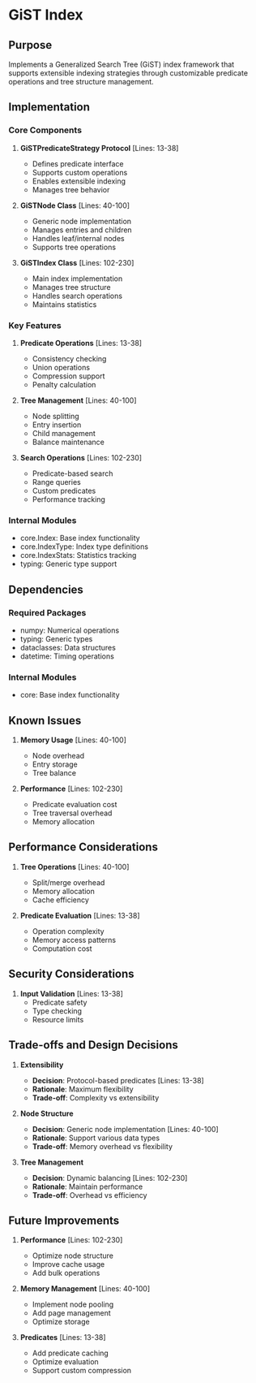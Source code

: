 # GiST Index

## Purpose

Implements a Generalized Search Tree (GiST) index framework that supports extensible indexing strategies through customizable predicate operations and tree structure management.

## Implementation

### Core Components

1. **GiSTPredicateStrategy Protocol** [Lines: 13-38]

   - Defines predicate interface
   - Supports custom operations
   - Enables extensible indexing
   - Manages tree behavior

2. **GiSTNode Class** [Lines: 40-100]

   - Generic node implementation
   - Manages entries and children
   - Handles leaf/internal nodes
   - Supports tree operations

3. **GiSTIndex Class** [Lines: 102-230]
   - Main index implementation
   - Manages tree structure
   - Handles search operations
   - Maintains statistics

### Key Features

1. **Predicate Operations** [Lines: 13-38]

   - Consistency checking
   - Union operations
   - Compression support
   - Penalty calculation

2. **Tree Management** [Lines: 40-100]

   - Node splitting
   - Entry insertion
   - Child management
   - Balance maintenance

3. **Search Operations** [Lines: 102-230]
   - Predicate-based search
   - Range queries
   - Custom predicates
   - Performance tracking

### Internal Modules

- core.Index: Base index functionality
- core.IndexType: Index type definitions
- core.IndexStats: Statistics tracking
- typing: Generic type support

## Dependencies

### Required Packages

- numpy: Numerical operations
- typing: Generic types
- dataclasses: Data structures
- datetime: Timing operations

### Internal Modules

- core: Base index functionality

## Known Issues

1. **Memory Usage** [Lines: 40-100]

   - Node overhead
   - Entry storage
   - Tree balance

2. **Performance** [Lines: 102-230]
   - Predicate evaluation cost
   - Tree traversal overhead
   - Memory allocation

## Performance Considerations

1. **Tree Operations** [Lines: 40-100]

   - Split/merge overhead
   - Memory allocation
   - Cache efficiency

2. **Predicate Evaluation** [Lines: 13-38]
   - Operation complexity
   - Memory access patterns
   - Computation cost

## Security Considerations

1. **Input Validation** [Lines: 13-38]
   - Predicate safety
   - Type checking
   - Resource limits

## Trade-offs and Design Decisions

1. **Extensibility**

   - **Decision**: Protocol-based predicates [Lines: 13-38]
   - **Rationale**: Maximum flexibility
   - **Trade-off**: Complexity vs extensibility

2. **Node Structure**

   - **Decision**: Generic node implementation [Lines: 40-100]
   - **Rationale**: Support various data types
   - **Trade-off**: Memory overhead vs flexibility

3. **Tree Management**
   - **Decision**: Dynamic balancing [Lines: 102-230]
   - **Rationale**: Maintain performance
   - **Trade-off**: Overhead vs efficiency

## Future Improvements

1. **Performance** [Lines: 102-230]

   - Optimize node structure
   - Improve cache usage
   - Add bulk operations

2. **Memory Management** [Lines: 40-100]

   - Implement node pooling
   - Add page management
   - Optimize storage

3. **Predicates** [Lines: 13-38]
   - Add predicate caching
   - Optimize evaluation
   - Support custom compression
